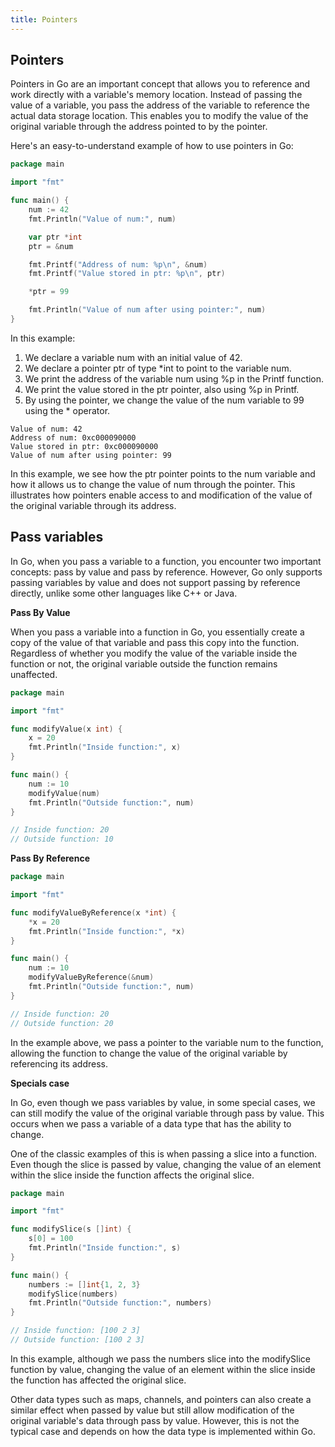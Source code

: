 ```yaml
---
title: Pointers
---
```


## Pointers

Pointers in Go are an important concept that allows you to reference and work directly with a variable's memory location. Instead of passing the value of a variable, you pass the address of the variable to reference the actual data storage location. This enables you to modify the value of the original variable through the address pointed to by the pointer.

Here's an easy-to-understand example of how to use pointers in Go:

```go
package main

import "fmt"

func main() {
    num := 42
    fmt.Println("Value of num:", num)

    var ptr *int
    ptr = &num

    fmt.Printf("Address of num: %p\n", &num)
    fmt.Printf("Value stored in ptr: %p\n", ptr)

    *ptr = 99

    fmt.Println("Value of num after using pointer:", num)
}

```

In this example:

1. We declare a variable num with an initial value of 42.
2. We declare a pointer ptr of type *int to point to the variable num.
3. We print the address of the variable num using %p in the Printf function.
4. We print the value stored in the ptr pointer, also using %p in Printf.
5. By using the pointer, we change the value of the num variable to 99 using the * operator.

```
Value of num: 42
Address of num: 0xc000090000
Value stored in ptr: 0xc000090000
Value of num after using pointer: 99
```

In this example, we see how the ptr pointer points to the num variable and how it allows us to change the value of num through the pointer. This illustrates how pointers enable access to and modification of the value of the original variable through its address.

## Pass variables

In Go, when you pass a variable to a function, you encounter two important concepts: pass by value and pass by reference. However, Go only supports passing variables by value and does not support passing by reference directly, unlike some other languages like C++ or Java.

**Pass By Value**

When you pass a variable into a function in Go, you essentially create a copy of the value of that variable and pass this copy into the function. Regardless of whether you modify the value of the variable inside the function or not, the original variable outside the function remains unaffected.

```go
package main

import "fmt"

func modifyValue(x int) {
    x = 20
    fmt.Println("Inside function:", x)
}

func main() {
    num := 10
    modifyValue(num)
    fmt.Println("Outside function:", num)
}

// Inside function: 20
// Outside function: 10
```

**Pass By Reference**

```go
package main

import "fmt"

func modifyValueByReference(x *int) {
    *x = 20
    fmt.Println("Inside function:", *x)
}

func main() {
    num := 10
    modifyValueByReference(&num)
    fmt.Println("Outside function:", num)
}

// Inside function: 20
// Outside function: 20
```

In the example above, we pass a pointer to the variable num to the function, allowing the function to change the value of the original variable by referencing its address.

**Specials case**

In Go, even though we pass variables by value, in some special cases, we can still modify the value of the original variable through pass by value. This occurs when we pass a variable of a data type that has the ability to change.

One of the classic examples of this is when passing a slice into a function. Even though the slice is passed by value, changing the value of an element within the slice inside the function affects the original slice.

```go
package main

import "fmt"

func modifySlice(s []int) {
    s[0] = 100
    fmt.Println("Inside function:", s)
}

func main() {
    numbers := []int{1, 2, 3}
    modifySlice(numbers)
    fmt.Println("Outside function:", numbers)
}

// Inside function: [100 2 3]
// Outside function: [100 2 3]
```

In this example, although we pass the numbers slice into the modifySlice function by value, changing the value of an element within the slice inside the function has affected the original slice.

Other data types such as maps, channels, and pointers can also create a similar effect when passed by value but still allow modification of the original variable's data through pass by value. However, this is not the typical case and depends on how the data type is implemented within Go.

